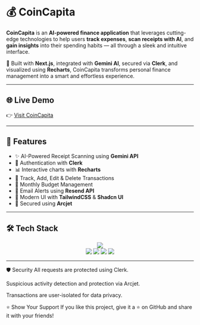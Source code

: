 # 💰 CoinCapita

**CoinCapita** is an **AI-powered finance application** that leverages cutting-edge technologies to help users **track expenses**, **scan receipts with AI**, and **gain insights** into their spending habits — all through a sleek and intuitive interface.

🚀 Built with **Next.js**, integrated with **Gemini AI**, secured via **Clerk**, and visualized using **Recharts**, CoinCapita transforms personal finance management into a smart and effortless experience.

---

## 🌐 Live Demo

👉 [Visit CoinCapita](https://coincapita.vercel.app)

---

## 🧠 Features

- ✨ AI-Powered Receipt Scanning using **Gemini API**
- 🔐 Authentication with **Clerk**
- 📊 Interactive charts with **Recharts**
- 🧾 Track, Add, Edit & Delete Transactions
- 📅 Monthly Budget Management
- 📧 Email Alerts using **Resend API**
- 🎨 Modern UI with **TailwindCSS** & **Shadcn UI**
- 🔐 Secured using **Arcjet**

---

## 🛠 Tech Stack

<div align="center">
  <img src="https://skillicons.dev/icons?i=nextjs,react,tailwind,js,ts,nodejs,mongodb,vercel,prisma,firebase" /><br/>
  <img src="https://img.shields.io/badge/Clerk%20Auth-3D4FE0?style=for-the-badge&logo=clerk&logoColor=white" />
  <img src="https://img.shields.io/badge/Google%20Gemini-4285F4?style=for-the-badge&logo=google&logoColor=white" />
  <img src="https://img.shields.io/badge/Resend%20API-FF5000?style=for-the-badge&logo=resend&logoColor=white" />
  <img src="https://img.shields.io/badge/Arcjet%20Security-000000?style=for-the-badge&logo=arcjet&logoColor=white" />
</div>

---

🛡 Security
All requests are protected using Clerk.

Suspicious activity detection and protection via Arcjet.

Transactions are user-isolated for data privacy.


⭐️ Show Your Support
If you like this project, give it a ⭐️ on GitHub and share it with your friends!
